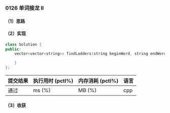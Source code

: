 ### 0126 单词接龙 II

#### （1）思路

#### （2）实现

```cpp
class Solution {
public:
    vector<vector<string>> findLadders(string beginWord, string endWord, vector<string>& wordList) {

    }
};
```

| 提交结果 | 执行用时 (pctl%) | 内存消耗 (pctl%) | 语言 |
|:---------|:-----------------|:-----------------|:-----|
| 通过     |  ms (%)   |  MB (%)  | cpp  |

#### （3）收获
